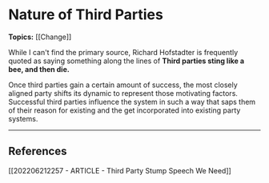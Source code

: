 # Nature of Third Parties
**Topics:** [[Change]]

While I can't find the primary source, Richard Hofstadter is frequently quoted as saying something along the lines of **Third parties sting like a bee, and then die.**

Once third parties gain a certain amount of success, the most closely aligned party shifts its dynamic to represent those motivating factors. Successful third parties influence the system in such a way that saps them of their reason for existing and the get incorporated into existing party systems.

---
## References
[[202206212257 - ARTICLE - Third Party Stump Speech We Need]]